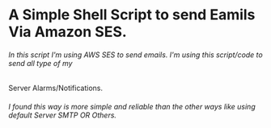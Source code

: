 # A Simple Shell Script to send Eamils Via Amazon SES.


###### In this script I'm using AWS SES to send emails. I'm using this script/code to send all type of my 
Server Alarms/Notifications.

###### I found this way is more simple and reliable than the other ways like using default Server SMTP OR Others. 





